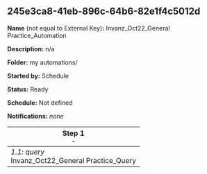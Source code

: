 ## 245e3ca8-41eb-896c-64b6-82e1f4c5012d

**Name** (not equal to External Key)**:** Invanz_Oct22_General Practice_Automation

**Description:** n/a

**Folder:** my automations/

**Started by:** Schedule

**Status:** Ready

**Schedule:** Not defined

**Notifications:** _none_


| Step 1<br>_<small>-</small>_ |
| --- |
| _1.1: query_<br>Invanz_Oct22_General Practice_Query |
